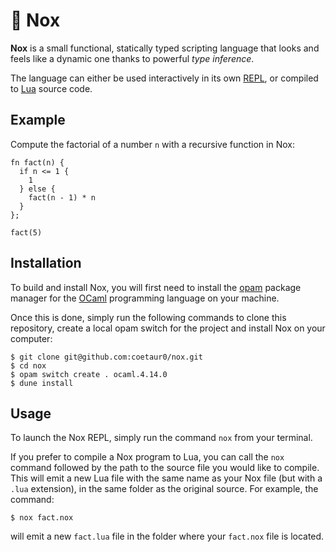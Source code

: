 # :night_with_stars: Nox

**Nox** is a small functional, statically typed scripting language that looks and feels like a dynamic one thanks to powerful *type inference*.

The language can either be used interactively in its own [REPL](https://en.wikipedia.org/wiki/Read%E2%80%93eval%E2%80%93print_loop), or compiled to [Lua](https://www.lua.org/) source code.

## Example

Compute the factorial of a number `n` with a recursive function in Nox:

```
fn fact(n) {
  if n <= 1 {
    1
  } else {
    fact(n - 1) * n
  }
};

fact(5)
```

## Installation

To build and install Nox, you will first need to install the [opam](https://opam.ocaml.org/) package manager for the [OCaml](https://ocaml.org/) programming language on your machine.

Once this is done, simply run the following commands to clone this repository, create a local opam switch for the project and install Nox on your computer:

```
$ git clone git@github.com:coetaur0/nox.git
$ cd nox
$ opam switch create . ocaml.4.14.0
$ dune install
```

## Usage

To launch the Nox REPL, simply run the command `nox` from your terminal.

If you prefer to compile a Nox program to Lua, you can call the `nox` command followed by the path to the source file you would like to compile.
This will emit a new Lua file with the same name as your Nox file (but with a `.lua` extension), in the same folder as the original source.
For example, the command:
```
$ nox fact.nox
```
will emit a new `fact.lua` file in the folder where your `fact.nox` file is located. 
